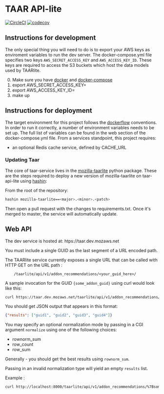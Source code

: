 # TAAR API-lite

[![CircleCI](https://circleci.com/gh/mozilla/taar-api-lite.svg?style=shield)](https://circleci.com/gh/mozilla/taar-api-lite)
[![codecov](https://codecov.io/gh/mozilla/taar-api-lite/branch/master/graph/badge.svg)](https://codecov.io/gh/mozilla/taar-api-lite)


## Instructions for development

The only special thing you will need to do is to export your AWS keys
as enviroment variables to run the dev server. The docker-compose.yml
file specifies two keys `AWS_SECRET_ACCESS_KEY` and
`AWS_ACCESS_KEY_ID`.  These keys are required to access the S3 buckets
which host the data models used by TAARlite.

0. Make sure you have [docker](https://docker.io) and [docker-compose](https://github.com/docker/compose)
1. export AWS_SECRET_ACCESS_KEY=<your secret access key here>
2. export AWS_ACCESS_KEY_ID=<your access key here>
3. make up

## Instructions for deployment

The target environment for this project follows the [dockerflow](https://github.com/mozilla-services/Dockerflow) conventions.
In order to run it correctly, a number of environment variables needs to be set up.
The full list of variables can be found in the web section of the docker-compose.yml file.
From a services standpoint, this project requires:
 - an optional Redis cache service, defined by CACHE_URL

### Updating Taar

The core of taar-service lives in the [mozilla-taarlite](https://pypi.python.org/pypi/mozilla-taarlite) python package.
These are the steps required to deploy a new version of mozilla-taarlite on taar-api-lite using [hashin](https://pypi.python.org/pypi/hashin):

From the root of the repository:

```bash
hashin mozilla-taarlite==<major>.<minor>.<patch>
```
Then open a pull request with the changes to requirements.txt. Once
it's merged to master, the service will automatically update.


## Web API


The dev service is hosted at: htps://taar.dev.mozaws.net

You must include a single GUID as the last segment of a URL encoded
path.

The TAARlite service currently exposes a single URL that can be called
with HTTP GET on the URL path : 

```
    /taarlite/api/v1/addon_recommendations/<your_guid_here>/
```

A sample invocation for the GUID `{some_addon_guid}` using curl would look like this:

```bash
curl https://taar.dev.mozaws.net/taarlite/api/v1/addon_recommendations/%7Bsome_addon_guid%7D/
```

You should get JSON output that appears in this format: 

```json
{"results": ["guid1", "guid2", "guid3", "guid4"]}
```

You may specify an optional normalization mode by passing in a CGI
argument `normalize` using one of the following choices:

* rownorm_sum
* row_count
* row_sum

Generally - you should get the best results using `rownorm_sum`.

Passing in an invalid normalization type will yield an empty `results`
list.

Example :

```bash
curl http://localhost:8000/taarlite/api/v1/addon_recommendations/%7Bsome_addon_guid%7D/?normalize=rownorm_sum
```

